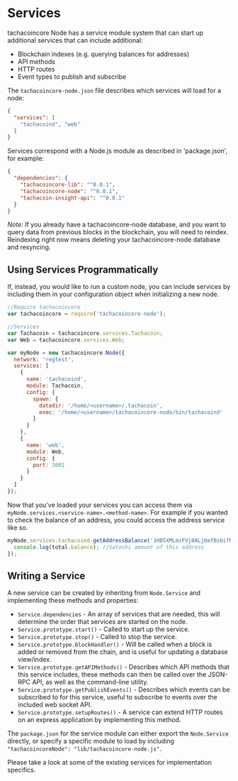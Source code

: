# Services
tachacoincore Node has a service module system that can start up additional services that can include additional:
- Blockchain indexes (e.g. querying balances for addresses)
- API methods
- HTTP routes
- Event types to publish and subscribe

The `tachacoincore-node.json` file describes which services will load for a node:

```json
{
  "services": [
    "tachacoind", "web"
  ]
}
```

Services correspond with a Node.js module as described in 'package.json', for example:

```json
{
  "dependencies": {
    "tachacoincore-lib": "^0.0.1",
    "tachacoincore-node": "^0.0.1",
    "tachacoin-insight-api": "^0.0.1"
  }
}
```

_Note:_ If you already have a tachacoincore-node database, and you want to query data from previous blocks in the blockchain, you will need to reindex. Reindexing right now means deleting your tachacoincore-node database and resyncing.

## Using Services Programmatically
If, instead, you would like to run a custom node, you can include services by including them in your configuration object when initializing a new node.

```js
//Require tachacoincore
var tachacoincore = require('tachacoincore-node');

//Services
var Tachacoin = tachacoincore.services.Tachacoin;
var Web = tachacoincore.services.Web;

var myNode = new tachacoincore.Node({
  network: 'regtest',
  services: [
    {
      name: 'tachacoind',
      module: Tachacoin,
      config: {
        spawn: {
          datadir: '/home/<username>/.tachacoin',
          exec: '/home/<username>/tachacoincore-node/bin/tachacoind'
        }
      }
    },
    {
      name: 'web',
      module: Web,
      config: {
        port: 3001
      }
    }
  ]
});
```

Now that you've loaded your services you can access them via `myNode.services.<service-name>.<method-name>`. For example if you wanted to check the balance of an address, you could access the address service like so.

```js
myNode.services.tachacoind.getAddressBalance('1HB5XMLmzFVj8ALj6mfBsbifRoD4miY36v', false, function(err, total) {
  console.log(total.balance); //Satoshi amount of this address
});
```

## Writing a Service
A new service can be created by inheriting from `Node.Service` and implementing these methods and properties:
- `Service.dependencies` -  An array of services that are needed, this will determine the order that services are started on the node.
- `Service.prototype.start()` - Called to start up the service.
- `Service.prototype.stop()` - Called to stop the service.
- `Service.prototype.blockHandler()` - Will be called when a block is added or removed from the chain, and is useful for updating a database view/index.
- `Service.prototype.getAPIMethods()` - Describes which API methods that this service includes, these methods can then be called over the JSON-RPC API, as well as the command-line utility.
- `Service.prototype.getPublishEvents()` - Describes which events can be subscribed to for this service, useful to subscribe to events over the included web socket API.
- `Service.prototype.setupRoutes()` - A service can extend HTTP routes on an express application by implementing this method.

The `package.json` for the service module can either export the `Node.Service` directly, or specify a specific module to load by including `"tachacoincoreNode": "lib/tachacoincore-node.js"`.

Please take a look at some of the existing services for implementation specifics.

